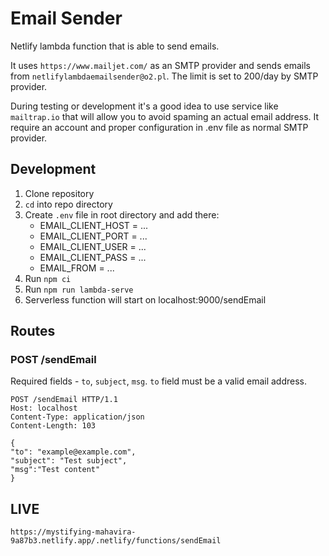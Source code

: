 # Email Sender

Netlify lambda function that is able to send emails.

It uses `https://www.mailjet.com/` as an SMTP provider and sends emails from `netlifylambdaemailsender@o2.pl`. The limit is set to 200/day by SMTP provider.

During testing or development it's a good idea to use service like `mailtrap.io` that will allow you to avoid spaming an actual email address. It require an account and proper configuration in .env file as normal SMTP provider.

## Development

1. Clone repository
2. `cd` into repo directory
3. Create `.env` file in root directory and add there:
   - EMAIL_CLIENT_HOST = ...
   - EMAIL_CLIENT_PORT = ...
   - EMAIL_CLIENT_USER = ...
   - EMAIL_CLIENT_PASS = ...
   - EMAIL_FROM = ...
4. Run `npm ci`
5. Run `npm run lambda-serve`
6. Serverless function will start on localhost:9000/sendEmail

## Routes

### POST /sendEmail

Required fields - `to`, `subject`, `msg`.
`to` field must be a valid email address.

```
POST /sendEmail HTTP/1.1
Host: localhost
Content-Type: application/json
Content-Length: 103
```

```
{
"to": "example@example.com",
"subject": "Test subject",
"msg":"Test content"
}
```

## LIVE

`https://mystifying-mahavira-9a87b3.netlify.app/.netlify/functions/sendEmail`
